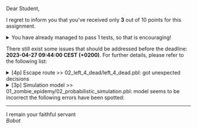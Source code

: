 Dear Student,

I regret to inform you that you've received only **3** out of 10 points for this assignment.
<details><summary>You have already managed to pass 1 tests, so that is encouraging!</summary>&emsp;☑&nbsp;[3p] Relational model</details>

There still exist some issues that should be addressed before the deadline: **2023-04-27 09:44:00 CEST (+0200)**. For further details, please refer to the following list:

<details><summary>[4p] Escape route &gt;&gt; 02_left_4_dead/left_4_dead.pbl: got unexpected decisions</summary>&nbsp;&nbsp;&nbsp;&nbsp;*decisions miss info on action go_gas_station<br>&nbsp;&nbsp;&nbsp;&nbsp;*decisions miss info on action go_near_car<br>&nbsp;&nbsp;&nbsp;&nbsp;*decisions miss info on action go_switch_car</details>
<details><summary>[3p] Simulation model &gt;&gt; 01_zombie_epidemy/02_probabilistic_simulation.pbl: model seems to be incorrect the following errors have been spotted:</summary>&nbsp;&nbsp;- given evidence: 01_zombie_epidemy/evidence.evi, got timeout (or no result at all), when trying to inference on files: 01_zombie_epidemy/02_probabilistic_simulation.pbl, 01_zombie_epidemy/02_query.que, 01_zombie_epidemy/evidence.evi</details>

-----------
I remain your faithful servant\
_Bobot_